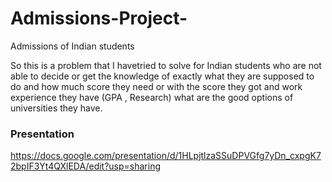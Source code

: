 # Admissions-Project-
Admissions of Indian students 

So this is a problem that I havetried to solve for Indian students who are not able to decide or get the knowledge of exactly what they are supposed to do and how much score they need or with the score they got and work experience they have (GPA , Research)  what are the good options of universities they have. 

### Presentation 
https://docs.google.com/presentation/d/1HLpjtlzaSSuDPVGfg7yDn_cxpgK72bpIF3Yt4QXlEDA/edit?usp=sharing

